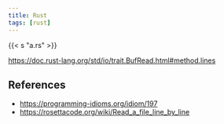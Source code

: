 ```yaml
---
title: Rust
tags: [rust]
---
```


{{< s "a.rs" >}}

<https://doc.rust-lang.org/std/io/trait.BufRead.html#method.lines>

## References

- <https://programming-idioms.org/idiom/197>
- <https://rosettacode.org/wiki/Read_a_file_line_by_line>
